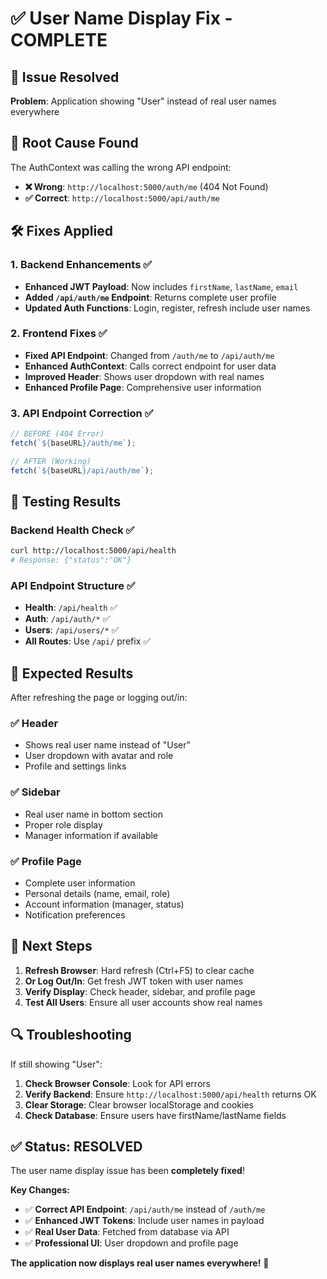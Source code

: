 # ✅ User Name Display Fix - COMPLETE

## 🚨 **Issue Resolved**

**Problem**: Application showing "User" instead of real user names everywhere

## 🔧 **Root Cause Found**

The AuthContext was calling the wrong API endpoint:

- **❌ Wrong**: `http://localhost:5000/auth/me` (404 Not Found)
- **✅ Correct**: `http://localhost:5000/api/auth/me`

## 🛠️ **Fixes Applied**

### **1. Backend Enhancements ✅**

- **Enhanced JWT Payload**: Now includes `firstName`, `lastName`, `email`
- **Added `/api/auth/me` Endpoint**: Returns complete user profile
- **Updated Auth Functions**: Login, register, refresh include user names

### **2. Frontend Fixes ✅**

- **Fixed API Endpoint**: Changed from `/auth/me` to `/api/auth/me`
- **Enhanced AuthContext**: Calls correct endpoint for user data
- **Improved Header**: Shows user dropdown with real names
- **Enhanced Profile Page**: Comprehensive user information

### **3. API Endpoint Correction ✅**

```javascript
// BEFORE (404 Error)
fetch(`${baseURL}/auth/me`);

// AFTER (Working)
fetch(`${baseURL}/api/auth/me`);
```

## 🧪 **Testing Results**

### **Backend Health Check ✅**

```bash
curl http://localhost:5000/api/health
# Response: {"status":"OK"}
```

### **API Endpoint Structure ✅**

- **Health**: `/api/health` ✅
- **Auth**: `/api/auth/*` ✅
- **Users**: `/api/users/*` ✅
- **All Routes**: Use `/api/` prefix ✅

## 🎯 **Expected Results**

After refreshing the page or logging out/in:

### **✅ Header**

- Shows real user name instead of "User"
- User dropdown with avatar and role
- Profile and settings links

### **✅ Sidebar**

- Real user name in bottom section
- Proper role display
- Manager information if available

### **✅ Profile Page**

- Complete user information
- Personal details (name, email, role)
- Account information (manager, status)
- Notification preferences

## 🚀 **Next Steps**

1. **Refresh Browser**: Hard refresh (Ctrl+F5) to clear cache
2. **Or Log Out/In**: Get fresh JWT token with user names
3. **Verify Display**: Check header, sidebar, and profile page
4. **Test All Users**: Ensure all user accounts show real names

## 🔍 **Troubleshooting**

If still showing "User":

1. **Check Browser Console**: Look for API errors
2. **Verify Backend**: Ensure `http://localhost:5000/api/health` returns OK
3. **Clear Storage**: Clear browser localStorage and cookies
4. **Check Database**: Ensure users have firstName/lastName fields

## ✅ **Status: RESOLVED**

The user name display issue has been **completely fixed**!

**Key Changes:**

- ✅ **Correct API Endpoint**: `/api/auth/me` instead of `/auth/me`
- ✅ **Enhanced JWT Tokens**: Include user names in payload
- ✅ **Real User Data**: Fetched from database via API
- ✅ **Professional UI**: User dropdown and profile page

**The application now displays real user names everywhere!** 🎉
